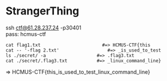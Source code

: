 # StrangerThing

ssh ctf@61.28.237.24 -p30401<br/>
pass: hcmus-ctf
```shell
cat flag1.txt 		                #=> HCMUS-CTF{this 
cat -- '-flag 2.txt' 		          #=> _is_used_to_test
ls ./secret/ -a                   #=> .flag3.txt
cat ./secret/.flag3.txt	          #=> _linux_command_line}
```
=> HCMUS-CTF{this_is_used_to_test_linux_command_line}
